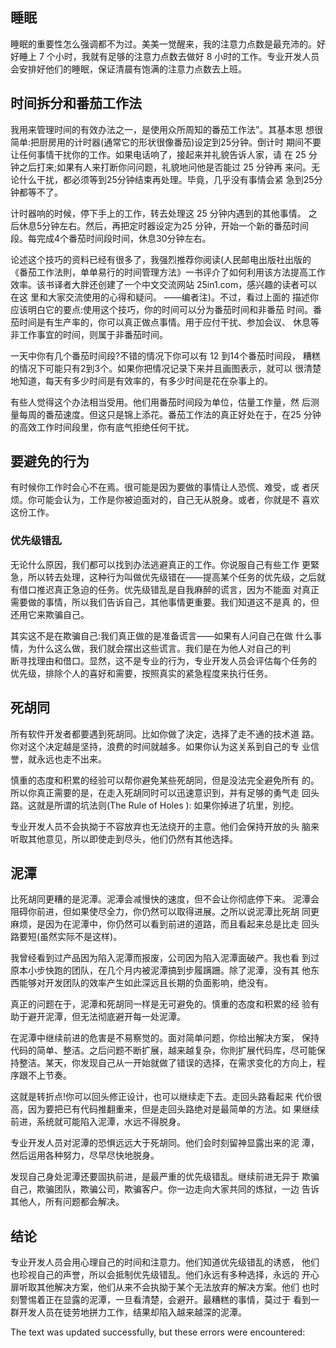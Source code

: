 ## 睡眠

睡眠的重要性怎么强调都不为过。美美一觉醒来，我的注意力点数是最充沛的。好好睡上 7 个小时，我就有足够的注意力点数去做好 8 小时的工作。专业开发人员会安排好他们的睡眠，保证清晨有饱满的注意力点数去上班。

## 时间拆分和番茄工作法

我用来管理时间的有效办法之一，是使用众所周知的番茄工作法”。其基本思 想很简单:把厨房用的计时器(通常它的形状很像番茄)设定到25分钟。倒计时 期间不要让任何事情干扰你的工作。如果电话响了，接起来并礼貌告诉人家，请 在 25 分钟之后打来;如果有人来打断你问问题，礼貌地问他是否能过 25 分钟再 来问。无论什么干扰，都必须等到25分钟结束再处理。毕竟，几乎没有事情会紧 急到25分钟都等不了。

计时器响的时候，停下手上的工作，转去处理这 25 分钟内遇到的其他事情。 之后休息5分钟左右。然后，再把定时器设定为25 分钟，开始一个新的番茄时间 段。每完成4个番茄时间段时间，休息30分钟左右。

论述这个技巧的资料已经有很多了，我强烈推荐你阅读(人民邮电出版社出版的《番茄工作法則，单单易行的时间管理方法》一书评介了如何利用该方法提高工作效率。该书译者大胖还创建了一个中文交流网站 25in1.com，感兴趣的读者可以在这 里和大家交流使用的心得和疑问。 ——编者注)。不过，看过上面的 描述你应该明白它的要点:使用这个技巧，你的时间可以分为番茄时间和非番茄 时间。番茄时间是有生产率的，你可以真正做点事情。用于应付干扰、参加会议、 休息等非工作事宜的时间，则属于非番茄时间。

一天中你有几个番茄时间段?不错的情况下你可以有 12 到14个番茄时间段， 糟糕的情况下可能只有2到3个。如果你把情况记录下来并且画图表示，就可以 很清楚地知道，每天有多少时间是有效率的，有多少时间是花在杂事上的。

有些人觉得这个办法相当受用。他们用番茄时间段为单位，估量工作量，然 后测量每周的番茄速度。但这只是锦上添花。番茄工作法的真正好处在于，在25 分钟的高效工作时间段里，你有底气拒绝任何干扰。

## 要避免的行为

有时候你工作时会心不在焉。很可能是因为要做的事情让人恐慌、难受，或 者厌烦。你可能会认为，工作是你被迫面对的，自己无从脱身。或者，你就是不 喜欢这份工作。

### 优先级错乱

无论什么原因，我们都可以找到办法逃避真正的工作。你说服自己有些工作 更緊急，所以转去处理，这种行为叫做优先级错在——提高某个任务的优先级，之后就有借口推迟真正急迫的任务。优先级错乱是自我麻醉的谎言，因为不能面 对真正需要做的事情，所以我们告诉自己，其他事情更重要。我们知道这不是真 的，但还用它来欺骗自己。

其实这不是在欺骗自己:我们真正做的是准备谎言——如果有人问自己在做 什么事情，为什么这么做，我们就会摆出这些谎言。我们是在为他人对自己的判  
断寻找理由和借口。显然，这不是专业的行为，专业开发人员会评估每个任务的 优先级，排除个人的喜好和需要，按照真实的紧急程度来执行任务。

## 死胡同

所有软件开发者都要遇到死胡同。比如你做了決定，选择了走不通的技术道 路。你对这个决定越是坚持，浪费的时间就越多。如果你认为这关系到自己的专 业信誉，就永远也走不出来。

慎重的态度和积累的经验可以帮你避免某些死胡同，但是没法完全避免所有 的。所以你真正需要的是，在走入死胡同时可以迅速意识到，并有足够的勇气走 回头路。这就是所谓的坑法则(The Rule of Holes ): 如果你掉进了坑里，別挖。

专业开发人员不会执拗于不容放弃也无法绕开的主意。他们会保持开放的头 脑来听取其他意见，所以即使走到尽头，他们仍然有其他选择。

## 泥潭

比死胡同更糟的是泥潭。泥潭会减慢快的速度，但不会让你彻底停下来。 泥潭会阻碍你前进，但如果使尽全力，你仍然可以取得进展。之所以说泥潭比死胡 同更麻烦，是因为在泥潭中，你仍然可以看到前进的道路，而且看起来总是比走 回头路要短(虽然实际不是这样)。

我曾经看到过产品因为陷入泥潭而报废，公司因为陷入泥潭面破产。我也看 到过原本小步快跑的团队，在几个月内被泥潭搞到步履蹒跚。除了泥潭，没有其 他东西能够对开发团队的效率产生如此深远且长期的负面影响，绝没有。

真正的问题在于，泥潭和死胡同一样是无可避免的。慎重的态度和积累的经 验有助于避开泥潭，但无法彻底避开每一处泥潭。

在泥潭中继续前进的危害是不易察觉的。面对简单问题，你给出解决方案， 保持代码的简单、整洁。之后问题不断扩展，越来越复杂，你則扩展代码库，尽可能保持整洁。某天，你发现自己从一开始就做了错误的选择，在需求变化的方向上，程序跟不上节奏。

这就是转折点!你可以回头修正设计，也可以继续走下去。走回头路看起来 代价很高，因为要把已有代码推翻重来，但是走回头路绝对是最简单的方法。如 果继续前进，系统就可能陷入泥潭，水远不得脱身。

专业开发人员对泥潭的恐惧远远大于死胡同。他们会时刻留神显露出来的泥 潭，然后运用各种努力，尽早尽快地脱身。

发现自己身处泥潭还要固执前进，是最严重的优先级错乱。继续前进无异于 欺骗自己，欺骗团队，欺骗公司，欺骗客户。你一边走向大家共同的炼狱，一边 告诉其他人，所有问题都会解决。

## 结论

专业开发人员会用心理自己的时间和注意力。他们知道优先级错乱的诱惑， 他们也珍视自己的声誉，所以会抵制优先级错乱。他们永远有多种选择，永远的 开心扉听取其他解决方案，他们从来不会执拗于某个无法放弃的解决方案。他们 也时刻警惕着正在显露的泥潭，一旦看清楚，会避开。最糟糕的事情，莫过于 看到一群开发人员在徒劳地拼力工作，结果却陷入越来越深的泥潭。

The text was updated successfully, but these errors were encountered:
